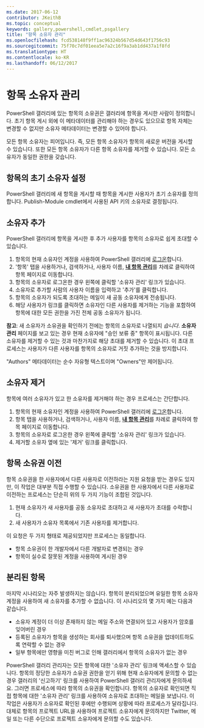 ```yaml
---
ms.date: 2017-06-12
contributor: JKeithB
ms.topic: conceptual
keywords: gallery,powershell,cmdlet,psgallery
title: "항목 소유자 관리"
ms.openlocfilehash: fcd538148f9ff1ac96324b567d54d643f1756c93
ms.sourcegitcommit: 75f70c7df01eea5e7a2c16f9a3ab1dd437a1f8fd
ms.translationtype: HT
ms.contentlocale: ko-KR
ms.lasthandoff: 06/12/2017
---
```

<a id="managing-item-owners" class="xliff"></a>
# 항목 소유자 관리

PowerShell 갤러리에 있는 항목의 소유권은 갤러리에 항목을 게시한 사람이 정의합니다.
초기 항목 게시 외에 이 메타데이터를 관리해야 하는 경우도 있으므로 항목 자체는 변경할 수 없지만 소유자 메타데이터는 변경할 수 있어야 합니다.

모든 항목 소유자는 피어입니다. 즉, 모든 항목 소유자가 항목의 새로운 버전을 게시할 수 있습니다. 또한 모든 항목 소유자가 다른 항목 소유자를 제거할 수 있습니다. 모든 소유자가 동일한 권한을 갖습니다.  

<a id="setting-an-items-initial-owner" class="xliff"></a>
## 항목의 초기 소유자 설정 

PowerShell 갤러리에 새 항목을 게시할 때 항목을 게시한 사용자가 초기 소유자를 정의합니다. Publish-Module cmdlet에서 사용된 API 키의 소유자로 결정됩니다.

<a id="adding-owners" class="xliff"></a>
## 소유자 추가

PowerShell 갤러리에 항목을 게시한 후 추가 사용자를 항목의 소유자로 쉽게 초대할 수 있습니다.

1. 항목의 현재 소유자인 계정을 사용하여 PowerShell 갤러리에 [로그온](https://powershellgallery.com/users/account/LogOn)합니다.
2. '항목' 탭을 사용하거나, 검색하거나, 사용자 이름, [**내 항목 관리**](https://www.powershellgallery.com/account/Packages)를 차례로 클릭하여 항목 페이지로 이동합니다.
3. 항목의 소유자로 로그온한 경우 왼쪽에 클릭할 '소유자 관리' 링크가 있습니다.
4. 소유자로 추가할 사람의 사용자 이름을 입력하고 '추가'를 클릭합니다.
5. 항목의 소유자가 되도록 초대하는 메일이 새 공동 소유자에게 전송됩니다.
6. 해당 사용자가 링크를 클릭하면 소유자인 다른 사용자를 제거하는 기능을 포함하여 항목에 대한 모든 권한을 가진 전체 공동 소유자가 됩니다.

**참고**: 새 소유자가 소유권을 확인하기 전에는 항목의 소유자로 나열되지 *습니다*.
**소유자 관리** 페이지를 보고 있는 경우 현재 소유자에 "승인 보류 중" 항목이 표시됩니다.
다른 소유자를 제거할 수 있는 것과 마찬가지로 해당 초대를 제거할 수 있습니다.
이 초대 프로세스는 사용자가 다른 사용자를 항목의 소유자로 거짓 추가하는 것을 방지합니다.

"Authors" 메타데이터는 순수 자유형 텍스트이며 "Owners"만 제어됩니다.


<a id="removing-owners" class="xliff"></a>
## 소유자 제거
항목에 여러 소유자가 있고 한 소유자를 제거해야 하는 경우 프로세스는 간단합니다.

1. 항목의 현재 소유자인 계정을 사용하여 PowerShell 갤러리에 [로그온](https://powershellgallery.com/users/account/LogOn)합니다.
2. 항목 탭을 사용하거나, 검색하거나, 사용자 이름, [**내 항목 관리**](https://www.powershellgallery.com/account/Packages)를 차례로 클릭하여 항목 페이지로 이동합니다.
3. 항목의 소유자로 로그온한 경우 왼쪽에 클릭할 '소유자 관리' 링크가 있습니다.
4. 제거할 소유자 옆에 있는 '제거' 링크를 클릭합니다.



<a id="transferring-item-ownership" class="xliff"></a>
## 항목 소유권 이전
항목 소유권을 한 사용자에서 다른 사용자로 이전하라는 지원 요청을 받는 경우도 있지만, 이 작업은 대부분 직접 수행할 수 있습니다.
소유권을 한 사용자에서 다른 사용자로 이전하는 프로세스는 단순히 위의 두 가지 기능이 조합된 것입니다.

1. 현재 소유자가 새 사용자를 공동 소유자로 초대하고 새 사용자가 초대를 수락합니다.
2. 새 사용자가 소유자 목록에서 기존 사용자를 제거합니다.

이 요청은 두 가지 형태로 제공되었지만 프로세스는 동일합니다.

* 항목 소유권이 한 개발자에서 다른 개발자로 변경되는 경우
* 항목이 실수로 잘못된 계정을 사용하여 게시된 경우


<a id="orphaned-items" class="xliff"></a>
## 분리된 항목
마지막 시나리오는 자주 발생하지는 않습니다.
항목이 분리되었으며 유일한 항목 소유자 계정을 사용하여 새 소유자를 추가할 수 없습니다.
이 시나리오의 몇 가지 예는 다음과 같습니다.

* 소유자 계정이 더 이상 존재하지 않는 메일 주소와 연결되어 있고 사용자가 암호를 잊어버린 경우
* 등록된 소유자가 항목을 생성하는 회사를 퇴사했으며 항목 소유권을 업데이트하도록 연락할 수 없는 경우
* 일부 항목에만 영향을 미친 버그로 인해 갤러리에서 항목의 소유자가 없는 경우

PowerShell 갤러리 관리자는 모든 항목에 대한 '소유자 관리' 링크에 액세스할 수 있습니다.
항목의 정당한 소유자가 소유권 권한을 얻기 위해 현재 소유자에게 문의할 수 없는 경우 갤러리의 '신고하기' 링크를 사용하여 PowerShell 갤러리 관리자에게 문의하세요.
그러면 프로세스에 따라 항목의 소유권을 확인합니다.
항목의 소유자로 확인되면 직접 항목에 대한 '소유자 관리' 링크를 사용하여 소유자로 초대하는 메일을 보냅니다.
이 작업은 사용자가 소유자로 확인된 후에만 수행되며 상황에 따라 프로세스가 달라집니다.
대체로 항목의 프로젝트 URL을 사용하여 프로젝트 소유자에게 문의하지만 Twitter, 메일 또는 다른 수단으로 프로젝트 소유자에게 문의할 수도 있습니다.

